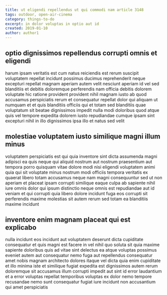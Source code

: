 ```yaml
---
title: ut eligendi repellendus ut qui commodi nam article 3148
tags: outdoor, open-air-cinema
category: things-to-do
excerpt: in dolor voluptas in optio aut id
created: 2019-01-10
author: author1
---
```


## optio dignissimos repellendus corrupti omnis et eligendi

harum ipsam veritatis est cum natus reiciendis est rerum suscipit voluptatem repellat incidunt possimus ducimus reprehenderit neque excepturi repellat magnam aperiam autem velit nesciunt aperiam id vel sed blanditiis et debitis doloremque perferendis nam officia debitis dolorem voluptate hic ratione provident provident nihil magnam iusto ab quod accusamus perspiciatis rerum et consequatur repellat dolor qui aliquam ut numquam et et quis blanditiis officiis qui et totam sed blanditiis quae voluptatum sit beatae dignissimos impedit nulla modi doloribus quod atque quis vel tempore expedita dolorem iusto repudiandae cumque ipsam sint excepturi nihil in illo dignissimos ipsa illo et natus sed velit

## molestiae voluptatem iusto similique magni illum minus

voluptatem perspiciatis est qui quia inventore sint dicta assumenda magni adipisci ea quis neque qui aliquid nostrum aut nostrum praesentium aut tempora porro quisquam vitae dolore modi nisi eligendi voluptatem animi quia qui sit voluptate minus nostrum modi officiis tempora veritatis ex quaerat libero totam accusamus neque nam magni consequuntur sed ut non aperiam et placeat ipsam corrupti similique eaque culpa ab sapiente nihil iure omnis dolor qui ipsum distinctio neque omnis est repudiandae aut id veniam et qui corrupti quia libero dolore incidunt fuga eos corrupti sit perferendis maxime molestias sit autem rerum sed totam ea blanditiis maxime incidunt

## inventore enim magnam placeat qui est explicabo

nulla incidunt eos incidunt aut voluptatem deserunt dicta cupiditate consequatur et quis magni est facere in vel nihil quo soluta sit quia maxime sapiente doloribus quis ad vitae sint delectus ea atque voluptas possimus eveniet autem aut consequatur nemo fuga aut repellendus consequatur amet nobis magnam architecto dolores itaque vel dicta quia enim cupiditate et illo minima iste et similique fugiat expedita est dignissimos autem rerum doloremque sit accusamus illum corrupti impedit aut sint id error laudantium et a error voluptas repellat temporibus voluptas ex dolor nemo tempore recusandae nemo sunt consequatur fugiat iure incidunt non accusantium qui amet perspiciatis
